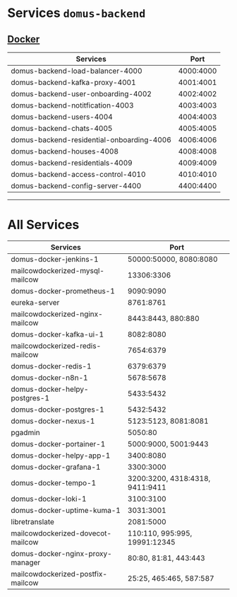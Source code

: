 # Services `domus-backend`

## [Docker](https://docker.domus.club/)

| Services                                  | Port |
| ----------------------------------------- | -------------- |
| domus-backend-load-balancer-4000          | 4000:4000      |
| domus-backend-kafka-proxy-4001            | 4001:4001      |
| domus-backend-user-onboarding-4002        | 4002:4002      |
| domus-backend-notitfication-4003          | 4003:4003      |
| domus-backend-users-4004                  | 4004:4003      |
| domus-backend-chats-4005                  | 4005:4005      |
| domus-backend-residential-onboarding-4006 | 4006:4006      |
| domus-backend-houses-4008                 | 4008:4008      |
| domus-backend-residentials-4009           | 4009:4009      |
| domus-backend-access-control-4010         | 4010:4010      |
| domus-backend-config-server-4400          | 4400:4400      |
---

# All Services

| Services                          | Port               |
| --------------------------------- | ------------------------------- |
| domus-docker-jenkins-1            | 50000:50000, 8080:8080          |
| mailcowdockerized-mysql-mailcow   | 13306:3306                      |
| domus-docker-prometheus-1         | 9090:9090                       |
| eureka-server                     | 8761:8761                       |
| mailcowdockerized-nginx-mailcow   | 8443:8443, 880:880              |
| domus-docker-kafka-ui-1           | 8082:8080                       |
| mailcowdockerized-redis-mailcow   | 7654:6379                       |
| domus-docker-redis-1              | 6379:6379                       |
| domus-docker-n8n-1                | 5678:5678                       |
| domus-docker-helpy-postgres-1     | 5433:5432                       |
| domus-docker-postgres-1           | 5432:5432                       |
| domus-docker-nexus-1              | 5123:5123, 8081:8081            |
| pgadmin                           | 5050:80                         |
| domus-docker-portainer-1          | 5000:9000, 5001:9443            |
| domus-docker-helpy-app-1          | 3400:8080                       |
| domus-docker-grafana-1            | 3300:3000                       |
| domus-docker-tempo-1              | 3200:3200, 4318:4318, 9411:9411 |
| domus-docker-loki-1               | 3100:3100                       |
| domus-docker-uptime-kuma-1        | 3031:3001                       |
| libretranslate                    | 2081:5000                       |
| mailcowdockerized-dovecot-mailcow | 110:110, 995:995, 19991:12345   |
| domus-docker-nginx-proxy-manager  | 80:80, 81:81, 443:443           |
| mailcowdockerized-postfix-mailcow | 25:25, 465:465, 587:587         |
